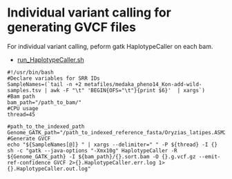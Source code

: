 # Individual variant calling for generating GVCF files

For individual variant calling, peform gatk HaplotypeCaller on each bam.

- [run_HaplotypeCaller.sh](scripts/run_HaplotypeCaller.sh)
```
#!/usr/bin/bash
#Declare variables for SRR IDs
SampleNames=(`tail -n +2 metafiles/medaka_pheno14_Kon-add-wild-samples.tsv | awk -F "\t" 'BEGIN{OFS="\t"}{print $6}'  | xargs`)
#Bam path
bam_path="/path_to_bam/"
#CPU usage
thread=45

#path_to_the_indexed_path
Genome_GATK_path="/path_to_indexed_reference_fasta/Oryzias_latipes.ASM223467v1.dna_sm.toplevel.fa"
#Generate GVCF
echo "${SampleNames[@]} " | xargs --delimiter=" " -P ${thread} -I {} sh -c "gatk --java-options "-Xmx10g" HaplotypeCaller -R ${Genome_GATK_path} -I ${bam_path}/{}.sort.bam -O {}.g.vcf.gz --emit-ref-confidence GVCF 2>{}.HaplotypeCaller.err.log 1>{}.HaplotypeCaller.out.log"
```
